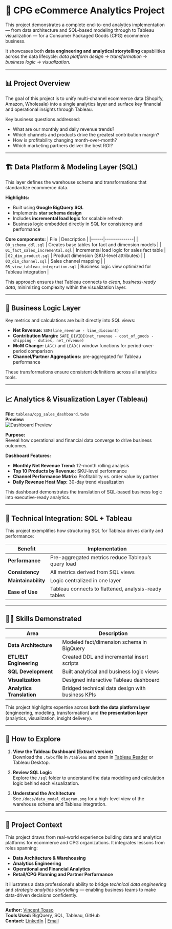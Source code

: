 # 🧠 CPG eCommerce Analytics Project

This project demonstrates a complete end-to-end analytics implementation — from data architecture and SQL-based modeling through to Tableau visualization — for a Consumer Packaged Goods (CPG) ecommerce business.

It showcases both **data engineering and analytical storytelling** capabilities across the data lifecycle: *data platform design → transformation → business logic → visualization.*

---

## 📊 Project Overview

The goal of this project is to unify multi-channel ecommerce data (Shopify, Amazon, Wholesale) into a single analytics layer and surface key financial and operational insights through Tableau.

Key business questions addressed:
- What are our monthly and daily revenue trends?
- Which channels and products drive the greatest contribution margin?
- How is profitability changing month-over-month?
- Which marketing partners deliver the best ROI?

---

## 🏗️ Data Platform & Modeling Layer (SQL)

This layer defines the warehouse schema and transformations that standardize ecommerce data.

**Highlights:**
- Built using **Google BigQuery SQL**
- Implements **star schema design**
- Includes **incremental load logic** for scalable refresh
- Business logic embedded directly in SQL for consistency and performance

**Core components:**
| File | Description |
|------|--------------|
| `00_schema_ddl.sql` | Creates base tables for fact and dimension models |
| `01_fact_sales_incremental.sql` | Incremental load logic for sales fact table |
| `02_dim_product.sql` | Product dimension (SKU-level attributes) |
| `03_dim_channel.sql` | Sales channel mapping |
| `05_view_tableau_integration.sql` | Business logic view optimized for Tableau integration |

This approach ensures that Tableau connects to *clean, business-ready data*, minimizing complexity within the visualization layer.

---

## 🧮 Business Logic Layer

Key metrics and calculations are built directly into SQL views:

- **Net Revenue:** `SUM(line_revenue - line_discount)`
- **Contribution Margin:** `SAFE_DIVIDE(net_revenue - cost_of_goods - shipping - duties, net_revenue)`
- **MoM Change:** `LAG()` and `LEAD()` window functions for period-over-period comparison
- **Channel/Partner Aggregations:** pre-aggregated for Tableau performance

These transformations ensure consistent definitions across all analytics tools.

---

## 📈 Analytics & Visualization Layer (Tableau)

**File:** `tableau/cpg_sales_dashboard.twbx`  
**Preview:**  
![Dashboard Preview](tableau/dashboard_preview.png)

**Purpose:**  
Reveal how operational and financial data converge to drive business outcomes.

**Dashboard Features:**
- **Monthly Net Revenue Trend:** 12-month rolling analysis
- **Top 10 Products by Revenue:** SKU-level performance
- **Channel Performance Matrix:** Profitability vs. order value by partner
- **Daily Revenue Heat Map:** 30-day trend visualization

This dashboard demonstrates the translation of SQL-based business logic into executive-ready analytics.

---

## 🧩 Technical Integration: SQL + Tableau

This project exemplifies how structuring SQL for Tableau drives clarity and performance:

| Benefit | Implementation |
|----------|----------------|
| **Performance** | Pre-aggregated metrics reduce Tableau’s query load |
| **Consistency** | All metrics derived from SQL views |
| **Maintainability** | Logic centralized in one layer |
| **Ease of Use** | Tableau connects to flattened, analysis-ready tables |

---

## 🧑‍💻 Skills Demonstrated

| Area | Description |
|------|--------------|
| **Data Architecture** | Modeled fact/dimension schema in BigQuery |
| **ETL/ELT Engineering** | Created DDL and incremental insert scripts |
| **SQL Development** | Built analytical and business logic views |
| **Visualization** | Designed interactive Tableau dashboard |
| **Analytics Translation** | Bridged technical data design with business KPIs |

This project highlights expertise across **both the data platform layer** (engineering, modeling, transformation) and **the presentation layer** (analytics, visualization, insight delivery).

---

## 🧭 How to Explore

1. **View the Tableau Dashboard (Extract version)**  
   Download the `.twbx` file in `/tableau` and open in [Tableau Reader](https://www.tableau.com/products/reader) or Tableau Desktop.

2. **Review SQL Logic**  
   Explore the `/sql` folder to understand the data modeling and calculation logic behind each visualization.

3. **Understand the Architecture**  
   See `/docs/data_model_diagram.png` for a high-level view of the warehouse schema and Tableau integration.

---

## 🧠 Project Context

This project draws from real-world experience building data and analytics platforms for ecommerce and CPG organizations. It integrates lessons from roles spanning:
- **Data Architecture & Warehousing**
- **Analytics Engineering**
- **Operational and Financial Analytics**
- **Retail/CPG Planning and Partner Performance**

It illustrates a data professional’s ability to bridge *technical data engineering* and *strategic analytics storytelling* — enabling business teams to make data-driven decisions confidently.

---

**Author:** [Vincent Toaso](https://github.com/vrtoaso)  
**Tools Used:** BigQuery, SQL, Tableau, GitHub  
**Contact:** [LinkedIn](https://www.linkedin.com/in/vincenttoaso/) | [Email](vincent.toaso@gmail.com)
